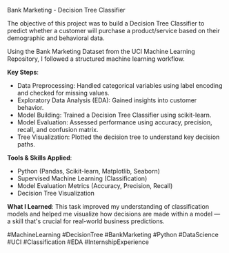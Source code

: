 Bank Marketing - Decision Tree Classifier

The objective of this project was to build a Decision Tree Classifier to predict whether a customer will purchase a product/service based on their demographic and behavioral data.

Using the Bank Marketing Dataset from the UCI Machine Learning Repository, I followed a structured machine learning workflow.

**Key Steps**:
- Data Preprocessing: Handled categorical variables using label encoding and checked for missing values.
- Exploratory Data Analysis (EDA): Gained insights into customer behavior.
- Model Building: Trained a Decision Tree Classifier using scikit-learn.
- Model Evaluation: Assessed performance using accuracy, precision, recall, and confusion matrix.
- Tree Visualization: Plotted the decision tree to understand key decision paths.

**Tools & Skills Applied**:
- Python (Pandas, Scikit-learn, Matplotlib, Seaborn)
- Supervised Machine Learning (Classification)
- Model Evaluation Metrics (Accuracy, Precision, Recall)
- Decision Tree Visualization

**What I Learned**:
This task improved my understanding of classification models and helped me visualize how decisions are made within a model — a skill that's crucial for real-world business predictions.



#MachineLearning #DecisionTree #BankMarketing #Python #DataScience #UCI #Classification #EDA #InternshipExperience

